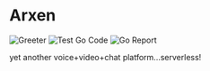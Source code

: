 # Arxen

![Greeter](https://github.com/bartQu9/arxen/workflows/Greeter/badge.svg) 
![Test Go Code](https://github.com/bartQu9/arxen/workflows/Test%20Go%20Code/badge.svg?branch=devel)
![Go Report](https://goreportcard.com/badge/github.com/bartQu9/arxen)

yet another voice+video+chat platform...serverless!
